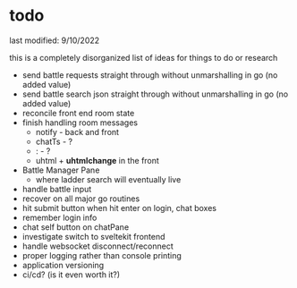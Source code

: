 # todo

last modified: 9/10/2022

this is a completely disorganized list of ideas for things to do or research

* send battle requests straight through without unmarshalling in go (no added value)
* send battle search json straight through without unmarshalling in go (no added value)
* reconcile front end room state
* finish handling room messages
  * notify - back and front
  * chatTs - ?
  * : - ?
  * uhtml + **uhtmlchange** in the front
* Battle Manager Pane
  * where ladder search will eventually live
* handle battle input
* recover on all major go routines
* hit submit button when hit enter on login, chat boxes
* remember login info
* chat self button on chatPane
* investigate switch to sveltekit frontend
* handle websocket disconnect/reconnect
* proper logging rather than console printing
* application versioning
* ci/cd? (is it even worth it?)
